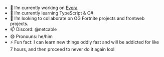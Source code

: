 - 🔭 I’m currently working on [Evora](https://discord.gg/7jf6dBw8Je)
- 🌱 I’m currently learning TypeScript & C#
- 👯 I’m looking to collaborate on OG Fortnite projects and frontweb projects.
- 📫 Discord: @netcable
- 😄 Pronouns: he/him
- ⚡ Fun fact: I can learn new things oddly fast and will be addicted for like 7 hours, and then proceed to never do it again lool

